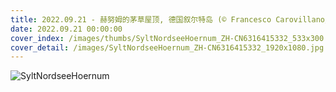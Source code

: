 ```yaml
---
title: 2022.09.21 - 赫努姆的茅草屋顶, 德国叙尔特岛 (© Francesco Carovillano/eStock Photo)
date: 2022.09.21 00:00:00
cover_index: /images/thumbs/SyltNordseeHoernum_ZH-CN6316415332_533x300.jpg
cover_detail: /images/SyltNordseeHoernum_ZH-CN6316415332_1920x1080.jpg
---
```


![SyltNordseeHoernum](/images/SyltNordseeHoernum_ZH-CN6316415332_1920x1080.jpg)
